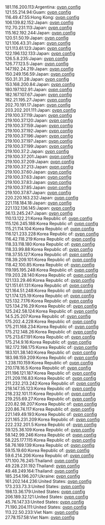 181.116.200.113:Argentina: [ovpn config](vpn/181_116_200_113.ovpn)  
121.55.214.94:Guam: [ovpn config](vpn/121_55_214_94.ovpn)  
116.49.47.55:Hong Kong: [ovpn config](vpn/116_49_47_55.ovpn)  
106.139.82.152:Japan: [ovpn config](vpn/106_139_82_152.ovpn)  
112.70.231.113:Japan: [ovpn config](vpn/112_70_231_113.ovpn)  
115.162.192.244:Japan: [ovpn config](vpn/115_162_192_244.ovpn)  
120.51.50.19:Japan: [ovpn config](vpn/120_51_50_19.ovpn)  
121.106.43.31:Japan: [ovpn config](vpn/121_106_43_31.ovpn)  
121.113.61.123:Japan: [ovpn config](vpn/121_113_61_123.ovpn)  
122.196.132.133:Japan: [ovpn config](vpn/122_196_132_133.ovpn)  
126.5.8.235:Japan: [ovpn config](vpn/126_5_8_235.ovpn)  
126.77.123.5:Japan: [ovpn config](vpn/126_77_123_5.ovpn)  
147.192.24.219:Japan: [ovpn config](vpn/147_192_24_219.ovpn)  
150.249.156.59:Japan: [ovpn config](vpn/150_249_156_59.ovpn)  
150.31.31.28:Japan: [ovpn config](vpn/150_31_31_28.ovpn)  
153.168.200.84:Japan: [ovpn config](vpn/153_168_200_84.ovpn)  
180.197.102.91:Japan: [ovpn config](vpn/180_197_102_91.ovpn)  
182.167.107.67:Japan: [ovpn config](vpn/182_167_107_67.ovpn)  
182.21.195.27:Japan: [ovpn config](vpn/182_21_195_27.ovpn)  
202.70.191.17:Japan: [ovpn config](vpn/202_70_191_17.ovpn)  
203.202.201.111:Japan: [ovpn config](vpn/203_202_201_111.ovpn)  
219.100.37.119:Japan: [ovpn config](vpn/219_100_37_119.ovpn)  
219.100.37.120:Japan: [ovpn config](vpn/219_100_37_120.ovpn)  
219.100.37.159:Japan: [ovpn config](vpn/219_100_37_159.ovpn)  
219.100.37.192:Japan: [ovpn config](vpn/219_100_37_192.ovpn)  
219.100.37.196:Japan: [ovpn config](vpn/219_100_37_196.ovpn)  
219.100.37.197:Japan: [ovpn config](vpn/219_100_37_197.ovpn)  
219.100.37.199:Japan: [ovpn config](vpn/219_100_37_199.ovpn)  
219.100.37.2:Japan: [ovpn config](vpn/219_100_37_2.ovpn)  
219.100.37.201:Japan: [ovpn config](vpn/219_100_37_201.ovpn)  
219.100.37.209:Japan: [ovpn config](vpn/219_100_37_209.ovpn)  
219.100.37.213:Japan: [ovpn config](vpn/219_100_37_213.ovpn)  
219.100.37.60:Japan: [ovpn config](vpn/219_100_37_60.ovpn)  
219.100.37.63:Japan: [ovpn config](vpn/219_100_37_63.ovpn)  
219.100.37.83:Japan: [ovpn config](vpn/219_100_37_83.ovpn)  
219.100.37.85:Japan: [ovpn config](vpn/219_100_37_85.ovpn)  
219.100.37.87:Japan: [ovpn config](vpn/219_100_37_87.ovpn)  
220.220.163.232:Japan: [ovpn config](vpn/220_220_163_232.ovpn)  
221.118.184.18:Japan: [ovpn config](vpn/221_118_184_18.ovpn)  
221.132.136.145:Japan: [ovpn config](vpn/221_132_136_145.ovpn)  
36.13.245.247:Japan: [ovpn config](vpn/36_13_245_247.ovpn)  
110.13.122.21:Korea Republic of: [ovpn config](vpn/110_13_122_21.ovpn)  
115.126.245.188:Korea Republic of: [ovpn config](vpn/115_126_245_188.ovpn)  
115.21.114.104:Korea Republic of: [ovpn config](vpn/115_21_114_104.ovpn)  
116.121.233.228:Korea Republic of: [ovpn config](vpn/116_121_233_228.ovpn)  
116.42.118.219:Korea Republic of: [ovpn config](vpn/116_42_118_219.ovpn)  
118.33.118.180:Korea Republic of: [ovpn config](vpn/118_33_118_180.ovpn)  
118.33.99.88:Korea Republic of: [ovpn config](vpn/118_33_99_88.ovpn)  
118.37.55.127:Korea Republic of: [ovpn config](vpn/118_37_55_127.ovpn)  
118.39.209.101:Korea Republic of: [ovpn config](vpn/118_39_209_101.ovpn)  
118.42.100.85:Korea Republic of: [ovpn config](vpn/118_42_100_85.ovpn)  
119.195.195.248:Korea Republic of: [ovpn config](vpn/119_195_195_248.ovpn)  
119.203.28.140:Korea Republic of: [ovpn config](vpn/119_203_28_140.ovpn)  
121.133.29.46:Korea Republic of: [ovpn config](vpn/121_133_29_46.ovpn)  
121.151.61.131:Korea Republic of: [ovpn config](vpn/121_151_61_131.ovpn)  
121.164.51.248:Korea Republic of: [ovpn config](vpn/121_164_51_248.ovpn)  
121.174.125.19:Korea Republic of: [ovpn config](vpn/121_174_125_19.ovpn)  
125.132.7.176:Korea Republic of: [ovpn config](vpn/125_132_7_176.ovpn)  
125.134.216.29:Korea Republic of: [ovpn config](vpn/125_134_216_29.ovpn)  
125.242.58.124:Korea Republic of: [ovpn config](vpn/125_242_58_124.ovpn)  
14.5.25.207:Korea Republic of: [ovpn config](vpn/14_5_25_207.ovpn)  
175.202.4.228:Korea Republic of: [ovpn config](vpn/175_202_4_228.ovpn)  
175.211.168.234:Korea Republic of: [ovpn config](vpn/175_211_168_234.ovpn)  
175.212.148.26:Korea Republic of: [ovpn config](vpn/175_212_148_26.ovpn)  
175.213.67.191:Korea Republic of: [ovpn config](vpn/175_213_67_191.ovpn)  
175.214.9.16:Korea Republic of: [ovpn config](vpn/175_214_9_16.ovpn)  
182.172.198.175:Korea Republic of: [ovpn config](vpn/182_172_198_175.ovpn)  
183.101.38.140:Korea Republic of: [ovpn config](vpn/183_101_38_140.ovpn)  
183.98.159.209:Korea Republic of: [ovpn config](vpn/183_98_159_209.ovpn)  
1.238.110.159:Korea Republic of: [ovpn config](vpn/1_238_110_159.ovpn)  
210.178.16.5:Korea Republic of: [ovpn config](vpn/210_178_16_5.ovpn)  
211.196.121.187:Korea Republic of: [ovpn config](vpn/211_196_121_187.ovpn)  
211.209.116.83:Korea Republic of: [ovpn config](vpn/211_209_116_83.ovpn)  
211.232.213.242:Korea Republic of: [ovpn config](vpn/211_232_213_242.ovpn)  
218.147.35.123:Korea Republic of: [ovpn config](vpn/218_147_35_123.ovpn)  
218.232.101.11:Korea Republic of: [ovpn config](vpn/218_232_101_11.ovpn)  
219.255.69.27:Korea Republic of: [ovpn config](vpn/219_255_69_27.ovpn)  
220.82.98.207:Korea Republic of: [ovpn config](vpn/220_82_98_207.ovpn)  
220.86.74.117:Korea Republic of: [ovpn config](vpn/220_86_74_117.ovpn)  
221.149.49.193:Korea Republic of: [ovpn config](vpn/221_149_49_193.ovpn)  
221.165.231.209:Korea Republic of: [ovpn config](vpn/221_165_231_209.ovpn)  
222.232.201.5:Korea Republic of: [ovpn config](vpn/222_232_201_5.ovpn)  
39.125.36.109:Korea Republic of: [ovpn config](vpn/39_125_36_109.ovpn)  
58.142.99.246:Korea Republic of: [ovpn config](vpn/58_142_99_246.ovpn)  
58.225.177.115:Korea Republic of: [ovpn config](vpn/58_225_177_115.ovpn)  
58.76.169.139:Korea Republic of: [ovpn config](vpn/58_76_169_139.ovpn)  
59.15.19.60:Korea Republic of: [ovpn config](vpn/59_15_19_60.ovpn)  
59.6.214.206:Korea Republic of: [ovpn config](vpn/59_6_214_206.ovpn)  
171.100.76.245:Thailand: [ovpn config](vpn/171_100_76_245.ovpn)  
49.228.231.192:Thailand: [ovpn config](vpn/49_228_231_192.ovpn)  
49.48.249.164:Thailand: [ovpn config](vpn/49_48_249_164.ovpn)  
185.254.196.207:Ukraine: [ovpn config](vpn/185_254_196_207.ovpn)  
161.202.144.236:United States: [ovpn config](vpn/161_202_144_236.ovpn)  
173.233.73.3:United States: [ovpn config](vpn/173_233_73_3.ovpn)  
198.13.36.179:United States: [ovpn config](vpn/198_13_36_179.ovpn)  
206.189.32.121:United States: [ovpn config](vpn/206_189_32_121.ovpn)  
45.76.147.33:United States: [ovpn config](vpn/45_76_147_33.ovpn)  
71.190.204.111:United States: [ovpn config](vpn/71_190_204_111.ovpn)  
113.22.50.233:Viet Nam: [ovpn config](vpn/113_22_50_233.ovpn)  
27.78.157.58:Viet Nam: [ovpn config](vpn/27_78_157_58.ovpn)  
